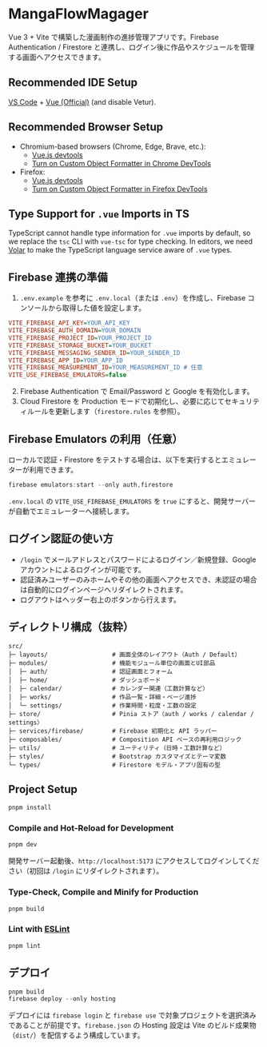 # MangaFlowMagager

Vue 3 + Vite で構築した漫画制作の進捗管理アプリです。Firebase Authentication / Firestore と連携し、ログイン後に作品やスケジュールを管理する画面へアクセスできます。

## Recommended IDE Setup

[VS Code](https://code.visualstudio.com/) + [Vue (Official)](https://marketplace.visualstudio.com/items?itemName=Vue.volar) (and disable Vetur).

## Recommended Browser Setup

- Chromium-based browsers (Chrome, Edge, Brave, etc.):
  - [Vue.js devtools](https://chromewebstore.google.com/detail/vuejs-devtools/nhdogjmejiglipccpnnnanhbledajbpd)
  - [Turn on Custom Object Formatter in Chrome DevTools](http://bit.ly/object-formatters)
- Firefox:
  - [Vue.js devtools](https://addons.mozilla.org/en-US/firefox/addon/vue-js-devtools/)
  - [Turn on Custom Object Formatter in Firefox DevTools](https://fxdx.dev/firefox-devtools-custom-object-formatters/)

## Type Support for `.vue` Imports in TS

TypeScript cannot handle type information for `.vue` imports by default, so we replace the `tsc` CLI with `vue-tsc` for type checking. In editors, we need [Volar](https://marketplace.visualstudio.com/items?itemName=Vue.volar) to make the TypeScript language service aware of `.vue` types.

## Firebase 連携の準備

1. `.env.example` を参考に `.env.local`（または `.env`）を作成し、Firebase コンソールから取得した値を設定します。

```ini
VITE_FIREBASE_API_KEY=YOUR_API_KEY
VITE_FIREBASE_AUTH_DOMAIN=YOUR_DOMAIN
VITE_FIREBASE_PROJECT_ID=YOUR_PROJECT_ID
VITE_FIREBASE_STORAGE_BUCKET=YOUR_BUCKET
VITE_FIREBASE_MESSAGING_SENDER_ID=YOUR_SENDER_ID
VITE_FIREBASE_APP_ID=YOUR_APP_ID
VITE_FIREBASE_MEASUREMENT_ID=YOUR_MEASUREMENT_ID # 任意
VITE_USE_FIREBASE_EMULATORS=false
```

2. Firebase Authentication で Email/Password と Google を有効化します。
3. Cloud Firestore を Production モードで初期化し、必要に応じてセキュリティルールを更新します（`firestore.rules` を参照）。

## Firebase Emulators の利用（任意）

ローカルで認証・Firestore をテストする場合は、以下を実行するとエミュレーターが利用できます。

```powershell
firebase emulators:start --only auth,firestore
```

`.env.local` の `VITE_USE_FIREBASE_EMULATORS` を `true` にすると、開発サーバーが自動でエミュレーターへ接続します。

## ログイン認証の使い方

- `/login` でメールアドレスとパスワードによるログイン／新規登録、Google アカウントによるログインが可能です。
- 認証済みユーザーのみホームやその他の画面へアクセスでき、未認証の場合は自動的にログインページへリダイレクトされます。
- ログアウトはヘッダー右上のボタンから行えます。

## ディレクトリ構成（抜粋）

```
src/
├─ layouts/                  # 画面全体のレイアウト（Auth / Default）
├─ modules/                  # 機能モジュール単位の画面とUI部品
│  ├─ auth/                  # 認証画面とフォーム
│  ├─ home/                  # ダッシュボード
│  ├─ calendar/              # カレンダー関連（工数計算など）
│  ├─ works/                 # 作品一覧・詳細・ページ進捗
│  └─ settings/              # 作業時間・粒度・工数の設定
├─ store/                    # Pinia ストア（auth / works / calendar / settings）
├─ services/firebase/        # Firebase 初期化と API ラッパー
├─ composables/              # Composition API ベースの再利用ロジック
├─ utils/                    # ユーティリティ（日時・工数計算など）
├─ styles/                   # Bootstrap カスタマイズとテーマ変数
└─ types/                    # Firestore モデル・アプリ固有の型
```

## Project Setup

```sh
pnpm install
```

### Compile and Hot-Reload for Development

```sh
pnpm dev
```

開発サーバー起動後、`http://localhost:5173` にアクセスしてログインしてください（初回は `/login` にリダイレクトされます）。

### Type-Check, Compile and Minify for Production

```sh
pnpm build
```

### Lint with [ESLint](https://eslint.org/)

```sh
pnpm lint
```

## デプロイ

```powershell
pnpm build
firebase deploy --only hosting
```

デプロイには `firebase login` と `firebase use` で対象プロジェクトを選択済みであることが前提です。`firebase.json` の Hosting 設定は Vite のビルド成果物（`dist/`）を配信するよう構成しています。
